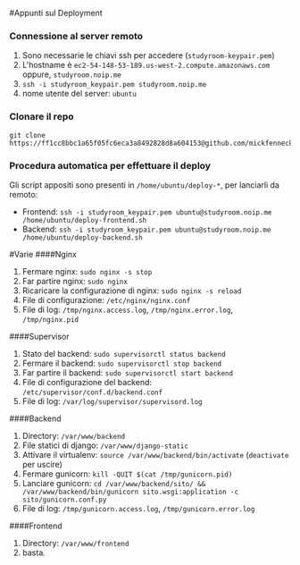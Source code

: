 #Appunti sul Deployment

### Connessione al server remoto
1. Sono necessarie le chiavi ssh per accedere (`studyroom-keypair.pem`)
2. L'hostname è `ec2-54-148-53-189.us-west-2.compute.amazonaws.com` oppure, `studyroom.noip.me`
3. `ssh -i studyroom_keypair.pem studyroom.noip.me`
4. nome utente del server: `ubuntu`

### Clonare il repo
```
git clone https://ff1cc8bbc1a65f05fc6eca3a8492828d8a604153@github.com/mickfenneck/StudyRoom.git
```

### Procedura automatica per effettuare il deploy
Gli script appositi sono presenti in `/home/ubuntu/deploy-*`, per lanciarli da remoto:
 - Frontend: `ssh -i studyroom_keypair.pem ubuntu@studyroom.noip.me /home/ubuntu/deploy-frontend.sh`
 - Backend: `ssh -i studyroom_keypair.pem ubuntu@studyroom.noip.me /home/ubuntu/deploy-backend.sh`

#Varie
####Nginx
1. Fermare nginx: `sudo nginx -s stop`
2. Far partire nginx: `sudo nginx`
3. Ricaricare la configurazione di nginx: `sudo nginx -s reload`
4. File di configurazione: `/etc/nginx/nginx.conf`
5. File di log: `/tmp/nginx.access.log`, `/tmp/nginx.error.log`, `/tmp/nginx.pid`

####Supervisor
1. Stato del backend: `sudo supervisorctl status backend`
2. Fermare il backend: `sudo supervisorctl stop backend`
3. Far partire il backend: `sudo supervisorctl start backend`
4. File di configurazione del backend: `/etc/supervisor/conf.d/backend.conf `
5. File di log: `/var/log/supervisor/supervisord.log`

####Backend
1. Directory: `/var/www/backend`
2. File statici di django: `/var/www/django-static`
3. Attivare il virtualenv: `source /var/www/backend/bin/activate` (`deactivate` per uscire)
4. Fermare gunicorn: `kill -QUIT $(cat /tmp/gunicorn.pid)`
5. Lanciare gunicorn: `cd /var/www/backend/sito/ && /var/www/backend/bin/gunicorn sito.wsgi:application -c sito/gunicorn.conf.py`
6. File di log: `/tmp/gunicorn.access.log`, `/tmp/gunicorn.error.log`

####Frontend
1. Directory: `/var/www/frontend`
2. basta.
